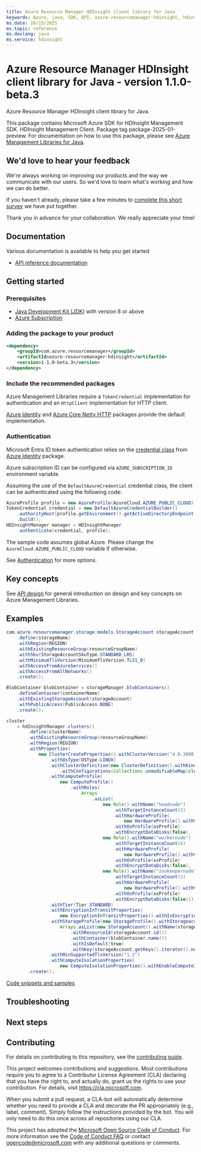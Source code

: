 ```yaml
---
title: Azure Resource Manager HDInsight client library for Java
keywords: Azure, java, SDK, API, azure-resourcemanager-hdinsight, hdinsight
ms.date: 10/15/2025
ms.topic: reference
ms.devlang: java
ms.service: hdinsight
---
```

# Azure Resource Manager HDInsight client library for Java - version 1.1.0-beta.3 


Azure Resource Manager HDInsight client library for Java.

This package contains Microsoft Azure SDK for HDInsight Management SDK. HDInsight Management Client. Package tag package-2025-01-preview. For documentation on how to use this package, please see [Azure Management Libraries for Java](https://aka.ms/azsdk/java/mgmt).

## We'd love to hear your feedback

We're always working on improving our products and the way we communicate with our users. So we'd love to learn what's working and how we can do better.

If you haven't already, please take a few minutes to [complete this short survey][survey] we have put together.

Thank you in advance for your collaboration. We really appreciate your time!

## Documentation

Various documentation is available to help you get started

- [API reference documentation][docs]

## Getting started

### Prerequisites

- [Java Development Kit (JDK)][jdk] with version 8 or above
- [Azure Subscription][azure_subscription]

### Adding the package to your product

[//]: # ({x-version-update-start;com.azure.resourcemanager:azure-resourcemanager-hdinsight;current})
```xml
<dependency>
    <groupId>com.azure.resourcemanager</groupId>
    <artifactId>azure-resourcemanager-hdinsight</artifactId>
    <version>1.1.0-beta.3</version>
</dependency>
```
[//]: # ({x-version-update-end})

### Include the recommended packages

Azure Management Libraries require a `TokenCredential` implementation for authentication and an `HttpClient` implementation for HTTP client.

[Azure Identity][azure_identity] and [Azure Core Netty HTTP][azure_core_http_netty] packages provide the default implementation.

### Authentication

Microsoft Entra ID token authentication relies on the [credential class][azure_identity_credentials] from [Azure Identity][azure_identity] package.

Azure subscription ID can be configured via `AZURE_SUBSCRIPTION_ID` environment variable.

Assuming the use of the `DefaultAzureCredential` credential class, the client can be authenticated using the following code:

```java
AzureProfile profile = new AzureProfile(AzureCloud.AZURE_PUBLIC_CLOUD);
TokenCredential credential = new DefaultAzureCredentialBuilder()
    .authorityHost(profile.getEnvironment().getActiveDirectoryEndpoint())
    .build();
HDInsightManager manager = HDInsightManager
    .authenticate(credential, profile);
```

The sample code assumes global Azure. Please change the `AzureCloud.AZURE_PUBLIC_CLOUD` variable if otherwise.

See [Authentication][authenticate] for more options.

## Key concepts

See [API design][design] for general introduction on design and key concepts on Azure Management Libraries.

## Examples

```java
com.azure.resourcemanager.storage.models.StorageAccount storageAccount = storageManager.storageAccounts()
    .define(storageName)
    .withRegion(REGION)
    .withExistingResourceGroup(resourceGroupName)
    .withSku(StorageAccountSkuType.STANDARD_LRS)
    .withMinimumTlsVersion(MinimumTlsVersion.TLS1_0)
    .withAccessFromAzureServices()
    .withAccessFromAllNetworks()
    .create();

BlobContainer blobContainer = storageManager.blobContainers()
    .defineContainer(containerName)
    .withExistingStorageAccount(storageAccount)
    .withPublicAccess(PublicAccess.NONE)
    .create();

cluster
    = hdInsightManager.clusters()
        .define(clusterName)
        .withExistingResourceGroup(resourceGroupName)
        .withRegion(REGION)
        .withProperties(
            new ClusterCreateProperties().withClusterVersion("4.0.3000.1")
                .withOsType(OSType.LINUX)
                .withClusterDefinition(new ClusterDefinition().withKind("SPARK")
                    .withConfigurations(Collections.unmodifiableMap(clusterDefinition)))
                .withComputeProfile(
                    new ComputeProfile()
                        .withRoles(
                            Arrays
                                .asList(
                                    new Role().withName("headnode")
                                        .withTargetInstanceCount(2)
                                        .withHardwareProfile(
                                            new HardwareProfile().withVmSize("standard_e8_v3"))
                                        .withOsProfile(osProfile)
                                        .withEncryptDataDisks(false),
                                    new Role().withName("workernode")
                                        .withTargetInstanceCount(4)
                                        .withHardwareProfile(
                                            new HardwareProfile().withVmSize("standard_e8_v3"))
                                        .withOsProfile(osProfile)
                                        .withEncryptDataDisks(false),
                                    new Role().withName("zookeepernode")
                                        .withTargetInstanceCount(3)
                                        .withHardwareProfile(
                                            new HardwareProfile().withVmSize("standard_a2_v2"))
                                        .withOsProfile(osProfile)
                                        .withEncryptDataDisks(false))))
                .withTier(Tier.STANDARD)
                .withEncryptionInTransitProperties(
                    new EncryptionInTransitProperties().withIsEncryptionInTransitEnabled(false))
                .withStorageProfile(new StorageProfile().withStorageaccounts(
                    Arrays.asList(new StorageAccount().withName(storageName + ".blob.core.windows.net")
                        .withResourceId(storageAccount.id())
                        .withContainer(blobContainer.name())
                        .withIsDefault(true)
                        .withKey(storageAccount.getKeys().iterator().next().value()))))
                .withMinSupportedTlsVersion("1.2")
                .withComputeIsolationProperties(
                    new ComputeIsolationProperties().withEnableComputeIsolation(false)))
        .create();
```
[Code snippets and samples](https://github.com/Azure/azure-sdk-for-java/blob/azure-resourcemanager-hdinsight_1.1.0-beta.3/sdk/hdinsight/azure-resourcemanager-hdinsight/SAMPLE.md)


## Troubleshooting

## Next steps

## Contributing

For details on contributing to this repository, see the [contributing guide][cg].

This project welcomes contributions and suggestions. Most contributions require you to agree to a Contributor License Agreement (CLA) declaring that you have the right to, and actually do, grant us the rights to use your contribution. For details, visit <https://cla.microsoft.com>.

When you submit a pull request, a CLA-bot will automatically determine whether you need to provide a CLA and decorate the PR appropriately (e.g., label, comment). Simply follow the instructions provided by the bot. You will only need to do this once across all repositories using our CLA.

This project has adopted the [Microsoft Open Source Code of Conduct][coc]. For more information see the [Code of Conduct FAQ][coc_faq] or contact <opencode@microsoft.com> with any additional questions or comments.

<!-- LINKS -->
[survey]: https://microsoft.qualtrics.com/jfe/form/SV_ehN0lIk2FKEBkwd?Q_CHL=DOCS
[docs]: https://azure.github.io/azure-sdk-for-java/
[jdk]: https://learn.microsoft.com/azure/developer/java/fundamentals/
[azure_subscription]: https://azure.microsoft.com/free/
[azure_identity]: https://github.com/Azure/azure-sdk-for-java/blob/azure-resourcemanager-hdinsight_1.1.0-beta.3/sdk/identity/azure-identity
[azure_identity_credentials]: https://github.com/Azure/azure-sdk-for-java/tree/azure-resourcemanager-hdinsight_1.1.0-beta.3/sdk/identity/azure-identity#credentials
[azure_core_http_netty]: https://github.com/Azure/azure-sdk-for-java/blob/azure-resourcemanager-hdinsight_1.1.0-beta.3/sdk/core/azure-core-http-netty
[authenticate]: https://github.com/Azure/azure-sdk-for-java/blob/azure-resourcemanager-hdinsight_1.1.0-beta.3/sdk/resourcemanager/docs/AUTH.md
[design]: https://github.com/Azure/azure-sdk-for-java/blob/azure-resourcemanager-hdinsight_1.1.0-beta.3/sdk/resourcemanager/docs/DESIGN.md
[cg]: https://github.com/Azure/azure-sdk-for-java/blob/azure-resourcemanager-hdinsight_1.1.0-beta.3/CONTRIBUTING.md
[coc]: https://opensource.microsoft.com/codeofconduct/
[coc_faq]: https://opensource.microsoft.com/codeofconduct/faq/

